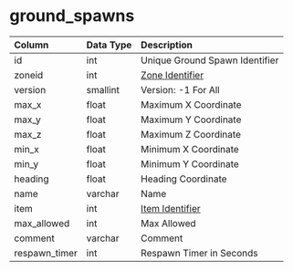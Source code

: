 # ground\_spawns

| Column | Data Type | Description |
| :--- | :--- | :--- |
| id | int | Unique Ground Spawn Identifier |
| zoneid | int | [Zone Identifier](https://eqemu.gitbook.io/server/categories/reference-list/zones) |
| version | smallint | Version: -1 For All |
| max\_x | float | Maximum X Coordinate |
| max\_y | float | Maximum Y Coordinate |
| max\_z | float | Maximum Z Coordinate |
| min\_x | float | Minimum X Coordinate |
| min\_y | float | Minimum Y Coordinate |
| heading | float | Heading Coordinate |
| name | varchar | Name |
| item | int | [Item Identifier](../items/items.md) |
| max\_allowed | int | Max Allowed |
| comment | varchar | Comment |
| respawn\_timer | int | Respawn Timer in Seconds |

